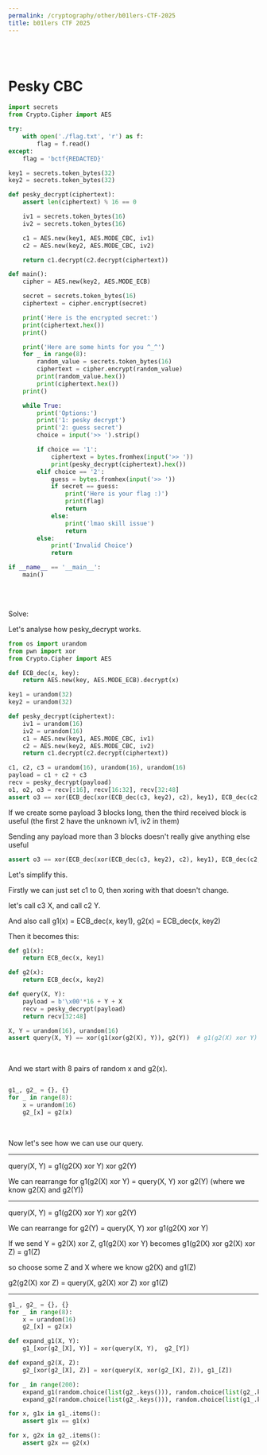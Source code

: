 ```yaml
---
permalink: /cryptography/other/b01lers-CTF-2025
title: b01lers CTF 2025
---
```


<br>

<br>



# Pesky CBC

```python
import secrets
from Crypto.Cipher import AES

try:
    with open('./flag.txt', 'r') as f:
        flag = f.read()
except:
    flag = 'bctf{REDACTED}'

key1 = secrets.token_bytes(32)
key2 = secrets.token_bytes(32)

def pesky_decrypt(ciphertext):
    assert len(ciphertext) % 16 == 0

    iv1 = secrets.token_bytes(16)
    iv2 = secrets.token_bytes(16)

    c1 = AES.new(key1, AES.MODE_CBC, iv1)
    c2 = AES.new(key2, AES.MODE_CBC, iv2)

    return c1.decrypt(c2.decrypt(ciphertext))

def main():
    cipher = AES.new(key2, AES.MODE_ECB)

    secret = secrets.token_bytes(16)
    ciphertext = cipher.encrypt(secret)

    print('Here is the encrypted secret:')
    print(ciphertext.hex())
    print()

    print('Here are some hints for you ^_^')
    for _ in range(8):
        random_value = secrets.token_bytes(16)
        ciphertext = cipher.encrypt(random_value)
        print(random_value.hex())
        print(ciphertext.hex())
    print()

    while True:
        print('Options:')
        print('1: pesky decrypt')
        print('2: guess secret')
        choice = input('>> ').strip()

        if choice == '1':
            ciphertext = bytes.fromhex(input('>> '))
            print(pesky_decrypt(ciphertext).hex())
        elif choice == '2':
            guess = bytes.fromhex(input('>> '))
            if secret == guess:
                print('Here is your flag :)')
                print(flag)
                return
            else:
                print('lmao skill issue')
                return
        else:
            print('Invalid Choice')
            return

if __name__ == '__main__':
    main()
```

<br>

<br>


Solve:

Let's analyse how pesky_decrypt works. 

```python
from os import urandom
from pwn import xor
from Crypto.Cipher import AES

def ECB_dec(x, key):
    return AES.new(key, AES.MODE_ECB).decrypt(x)

key1 = urandom(32)
key2 = urandom(32)

def pesky_decrypt(ciphertext):
    iv1 = urandom(16)
    iv2 = urandom(16)
    c1 = AES.new(key1, AES.MODE_CBC, iv1)
    c2 = AES.new(key2, AES.MODE_CBC, iv2)
    return c1.decrypt(c2.decrypt(ciphertext))

c1, c2, c3 = urandom(16), urandom(16), urandom(16)
payload = c1 + c2 + c3
recv = pesky_decrypt(payload)
o1, o2, o3 = recv[:16], recv[16:32], recv[32:48]
assert o3 == xor(ECB_dec(xor(ECB_dec(c3, key2), c2), key1), ECB_dec(c2, key2), c1) 
```


If we create some payload 3 blocks long, then the third received block is useful (the first 2 have the unknown iv1, iv2 in them)

Sending any payload more than 3 blocks doesn't really give anything else useful

```python
assert o3 == xor(ECB_dec(xor(ECB_dec(c3, key2), c2), key1), ECB_dec(c2, key2), c1)
```

Let's simplify this. 

Firstly we can just set c1 to 0, then xoring with that doesn't change.

let's call c3 X, and call c2 Y. 

And also call g1(x) = ECB_dec(x, key1), g2(x) = ECB_dec(x, key2)

Then it becomes this:

```python
def g1(x):
    return ECB_dec(x, key1)

def g2(x):
    return ECB_dec(x, key2)

def query(X, Y):
    payload = b'\x00'*16 + Y + X
    recv = pesky_decrypt(payload)
    return recv[32:48]

X, Y = urandom(16), urandom(16)
assert query(X, Y) == xor(g1(xor(g2(X), Y)), g2(Y))  # g1(g2(X) xor Y) xor g2(Y)
```

<br>

And we start with 8 pairs of random x and g2(x). 

```py

g1_, g2_ = {}, {}
for _ in range(8):
    x = urandom(16)
    g2_[x] = g2(x)
```

<br>

Now let's see how we can use our query. 

---

query(X, Y) = g1(g2(X) xor Y) xor g2(Y)

We can rearrange for g1(g2(X) xor Y) = query(X, Y) xor g2(Y) (where we know g2(X) and g2(Y))

---

query(X, Y) = g1(g2(X) xor Y) xor g2(Y)

We can rearrange for g2(Y) = query(X, Y) xor g1(g2(X) xor Y) 

If we send Y = g2(X) xor Z, g1(g2(X) xor Y) becomes g1(g2(X) xor g2(X) xor Z) = g1(Z)

so choose some Z and X where we know g2(X) and g1(Z)

g2(g2(X) xor Z) = query(X, g2(X) xor Z) xor g1(Z) 

---

```python
g1_, g2_ = {}, {}
for _ in range(8):
    x = urandom(16)
    g2_[x] = g2(x)

def expand_g1(X, Y):
    g1_[xor(g2_[X], Y)] = xor(query(X, Y),  g2_[Y])

def expand_g2(X, Z):
    g2_[xor(g2_[X], Z)] = xor(query(X, xor(g2_[X], Z)), g1_[Z])

for _ in range(200):
    expand_g1(random.choice(list(g2_.keys())), random.choice(list(g2_.keys())))
    expand_g2(random.choice(list(g2_.keys())), random.choice(list(g1_.keys())))

for x, g1x in g1_.items():
    assert g1x == g1(x)

for x, g2x in g2_.items():
    assert g2x == g2(x)
```

<br>

<br>

